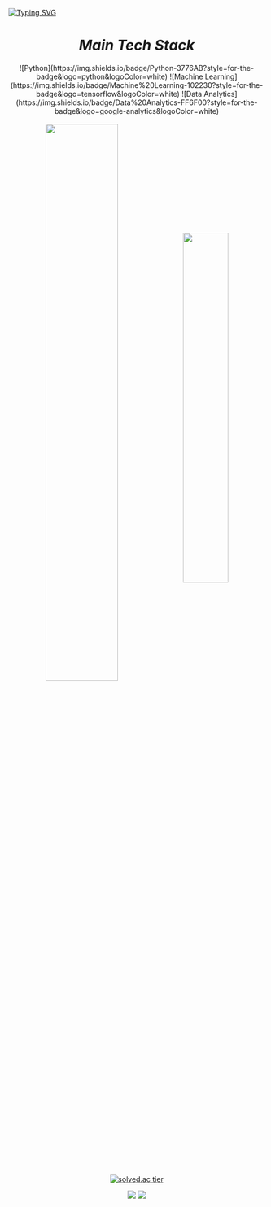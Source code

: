 

[![Typing SVG](https://readme-typing-svg.demolab.com?font=Fira+Code&size=25&pause=1000&color=F70000&background=FF441300&vCenter=true&multiline=true&random=true&width=435&lines=Hi+I'm+Junhyuk+Kwon)](https://git.io/typing-svg)

<h1 align="center"><i>Main Tech Stack</i></h1>




<div align=center>
![Python](https://img.shields.io/badge/Python-3776AB?style=for-the-badge&logo=python&logoColor=white)
![Machine Learning](https://img.shields.io/badge/Machine%20Learning-102230?style=for-the-badge&logo=tensorflow&logoColor=white)
![Data Analytics](https://img.shields.io/badge/Data%20Analytics-FF6F00?style=for-the-badge&logo=google-analytics&logoColor=white)

</div>


</br>

<div align=center>
<img src="https://github-readme-stats.vercel.app/api?username=Diame58&show_icons=true&theme=tokyonight" align="center" style="width: 53%" />
<img src="https://github-readme-stats.vercel.app/api/top-langs/?username=Diame58&layout=compact&theme=tokyonight" align="center" style="width: 42%" /> 
</div>



<div align="center">
  <a href="https://solved.ac/jrinda">
    <img src="http://mazassumnida.wtf/api/v2/generate_badge?boj=jrinda" alt="solved.ac tier" />
  </a>
</div>


<div align="center">

<a href="https://blog.naver.com/jnsblog" target="_blank"><img src="https://img.shields.io/badge/N_Blog-03C75A?style=plastic&logo=naver&logoColor=white"/></a>
<a href="https://linkbio.co/junhyukkwon" target="_blank"><img src="https://img.shields.io/badge/Junhyuk-5C1F87?style=plastic&logo=alfred&logoColor=white"/>

</div>
